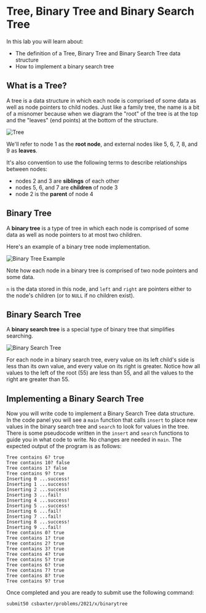 # Tree, Binary Tree and Binary Search Tree

In this lab you will learn about:

- The definition of a Tree, Binary Tree and Binary Search Tree data structure
- How to implement a binary search tree

## What is a Tree?

A tree is a data structure in which each node is comprised of some data as well as node pointers to child nodes.  Just like a family tree, the name is a bit of a misnomer because when we diagram the "root" of the tree is at the top and the "leaves" (end points) at the bottom of the structure.

![Tree](https://raw.githubusercontent.com/csbaxter/tutorials/2020/binarytree/tree.jpg)

We'll refer to node 1 as the **root node**, and external nodes like 5, 6, 7, 8, and 9 as **leaves**.

It's also convention to use the following terms to describe relationships between nodes:

- nodes 2 and 3 are **siblings** of each other
- nodes 5, 6, and 7 are **children** of node 3
- node 2 is the **parent** of node 4

## Binary Tree

A **binary tree** is a type of tree in which each node is comprised of some data as well as node pointers to at most two children.

Here's an example of a binary tree node implementation.

![Binary Tree Example](https://raw.githubusercontent.com/csbaxter/tutorials/2020/binarytree/btreesample.jpg)

Note how each node in a binary tree is comprised of two node pointers and some data.

`n` is the data stored in this node, and `left` and `right` are pointers either to the node's children (or to `NULL` if no children exist).

## Binary Search Tree

A **binary search tree** is a special type of binary tree that simplifies searching.

![Binary Search Tree](https://raw.githubusercontent.com/csbaxter/tutorials/2020/binarytree/binarysearchtree.jpg)

For each node in a binary search tree, every value on its left child's side is less than its own value, and every value on its right is greater. Notice how all values to the left of the root (55) are less than 55, and all the values to the right are greater than 55.

## Implementing a Binary Search Tree

Now you will write code to implement a Binary Search Tree data structure.  In the code panel you will see a `main` function that calls `insert` to place new values in the binary search tree and `search` to look for values in the tree.  There is some pseudocode written in the `insert` and `search` functions to guide you in what code to write.  No changes are needed in `main`.  The expected output of the program is as follows:
```
Tree contains 6? true
Tree contains 10? false
Tree contains 1? false
Tree contains 9? true
Inserting 0 ...success!
Inserting 1 ...success!
Inserting 2 ...success!
Inserting 3 ...fail!
Inserting 4 ...success!
Inserting 5 ...success!
Inserting 6 ...fail!
Inserting 7 ...fail!
Inserting 8 ...success!
Inserting 9 ...fail!
Tree contains 0? true
Tree contains 1? true
Tree contains 2? true
Tree contains 3? true
Tree contains 4? true
Tree contains 5? true
Tree contains 6? true
Tree contains 7? true
Tree contains 8? true
Tree contains 9? true
```
Once completed and you are ready to submit use the following command:

`submit50 csbaxter/problems/2021/x/binarytree`
